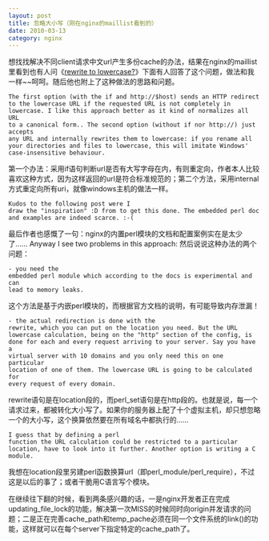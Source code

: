 ```yaml
---
layout: post
title: 忽略大小写（刚在nginx的maillist看到的）
date: 2010-03-13
category: nginx
---
```


想找找解决不同client请求中文url产生多份cache的办法，结果在nginx的maillist里看到也有人问《<a href="http://forum.nginx.org/read.php?2,48527" target="_blank">rewrite to lowercase?</a>》下面有人回答了这个问题，做法和我一样~~呵呵。随后他也附上了这种做法的思路和问题。

    The first option (with the if and http://$host) sends an HTTP redirect
    to the lowercase URL if the requested URL is not completely in
    lowercase. I like this approach better as it kind of normalizes all URL
    to a canonical form.. The second option (without if nor http://) just accepts
    any URL and internally rewrites them to lowercase: if you rename all
    your directories and files to lowercase, this will imitate Windows'
    case-insensitive behaviour.

第一个办法：采用if语句判断url是否有大写字母在内，有则重定向，作者本人比较喜欢这种方式，因为这样返回的url是符合标准规范的；第二个方法，采用internal方式重定向所有uri，就像windows主机的做法一样。

    Kudos to the following post were I
    draw the "inspiration" :D from to get this done. The embedded perl doc
    and examples are indeed scarce. :-(

最后作者也感慨了一句：nginx的内置perl模块的文档和配置案例实在是太少了……
    Anyway I see two problems in this approach:
然后说说这种办法的两个问题：

    - you need the
    embedded perl module which according to the docs is experimental and can
    lead to memory leaks.

这个方法是基于内嵌perl模块的，而根据官方文档的说明，有可能导致内存泄漏！

    - the actual redirection is done with the
    rewrite, which you can put on the location you need. But the URL
    lowercase calculation, being on the "http" section of the config, is
    done for each and every request arriving to your server. Say you have a
    virtual server with 10 domains and you only need this on one particular
    location of one of them. The lowercase URL is going to be calculated for
    every request of every domain.

rewrite语句是在location段的，而perl_set语句是在http段的。也就是说，每一个请求过来，都被转化大小写了。如果你的服务器上配了十个虚拟主机，却只想忽略一个的大小写，这个换算依然要在所有域名中都执行的……

    I guess that by defining a perl
    function the URL calculation could be restricted to a particular
    location, have to look into it further. Another option is writing a C
    module.

我想在location段里另建perl函数换算url（即perl_module/perl_require），不过这是以后的事了；或者干脆用C语言写个模块。

在继续往下翻的时候，看到两条感兴趣的话，一是nginx开发者正在完成updating_file_lock的功能，解决第一次MISS的时候同时向origin并发请求的问题；二是正在完善cache_path和temp_pache必须在同一个文件系统的link()的功能，这样就可以在每个server下指定特定的cache_path了。



